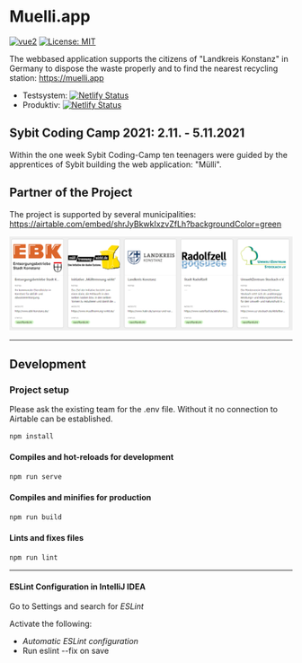 # Muelli.app

[![vue2](https://img.shields.io/badge/vue-2.x-brightgreen.svg)](https://vuejs.org/)
[![License: MIT](https://img.shields.io/badge/License-MIT-yellow.svg)](LICENSE)

The webbased application supports the citizens of "Landkreis Konstanz" in Germany to dispose the waste properly and to find the nearest recycling station: https://muelli.app

- Testsystem: [![Netlify Status](https://api.netlify.com/api/v1/badges/7ee1ed26-e7a2-403a-8e20-332a7216475e/deploy-status)](https://app.netlify.com/sites/d1-coding-camp/deploys)
- Produktiv: [![Netlify Status](https://api.netlify.com/api/v1/badges/25d8012e-6d1a-40c6-b43b-5ed17c1204e6/deploy-status)](https://app.netlify.com/sites/muelli/deploys)

## Sybit Coding Camp 2021: 2.11. - 5.11.2021

Within the one week Sybit Coding-Camp ten teenagers were guided by
the apprentices of Sybit building the web application: "Mülli".

## Partner of the Project

The project is supported by several municipalities:
https://airtable.com/embed/shrJyBkwkIxzvZfLh?backgroundColor=green

![municipalities](/public/img/municipalities.png)


---

## Development

### Project setup

Please ask the existing team for the .env file. Without it no connection to Airtable can be established.

```sh
npm install
```

#### Compiles and hot-reloads for development

```sh
npm run serve
```

#### Compiles and minifies for production

```sh
npm run build
```

#### Lints and fixes files

```sh
npm run lint
```

---

#### ESLint Configuration in IntelliJ IDEA

Go to Settings and search for _ESLint_

Activate the following:

- _Automatic ESLint configuration_
- Run eslint --fix on save
